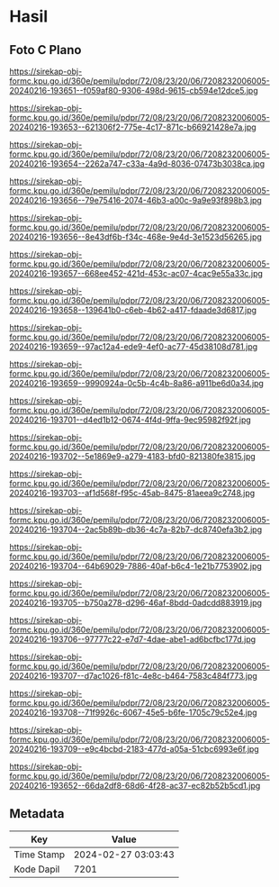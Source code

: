 # Hasil

## Foto C Plano

https://sirekap-obj-formc.kpu.go.id/360e/pemilu/pdpr/72/08/23/20/06/7208232006005-20240216-193651--f059af80-9306-498d-9615-cb594e12dce5.jpg

https://sirekap-obj-formc.kpu.go.id/360e/pemilu/pdpr/72/08/23/20/06/7208232006005-20240216-193653--621306f2-775e-4c17-871c-b66921428e7a.jpg

https://sirekap-obj-formc.kpu.go.id/360e/pemilu/pdpr/72/08/23/20/06/7208232006005-20240216-193654--2262a747-c33a-4a9d-8036-07473b3038ca.jpg

https://sirekap-obj-formc.kpu.go.id/360e/pemilu/pdpr/72/08/23/20/06/7208232006005-20240216-193656--79e75416-2074-46b3-a00c-9a9e93f898b3.jpg

https://sirekap-obj-formc.kpu.go.id/360e/pemilu/pdpr/72/08/23/20/06/7208232006005-20240216-193656--8e43df6b-f34c-468e-9e4d-3e1523d56265.jpg

https://sirekap-obj-formc.kpu.go.id/360e/pemilu/pdpr/72/08/23/20/06/7208232006005-20240216-193657--668ee452-421d-453c-ac07-4cac9e55a33c.jpg

https://sirekap-obj-formc.kpu.go.id/360e/pemilu/pdpr/72/08/23/20/06/7208232006005-20240216-193658--139641b0-c6eb-4b62-a417-fdaade3d6817.jpg

https://sirekap-obj-formc.kpu.go.id/360e/pemilu/pdpr/72/08/23/20/06/7208232006005-20240216-193659--97ac12a4-ede9-4ef0-ac77-45d38108d781.jpg

https://sirekap-obj-formc.kpu.go.id/360e/pemilu/pdpr/72/08/23/20/06/7208232006005-20240216-193659--9990924a-0c5b-4c4b-8a86-a911be6d0a34.jpg

https://sirekap-obj-formc.kpu.go.id/360e/pemilu/pdpr/72/08/23/20/06/7208232006005-20240216-193701--d4ed1b12-0674-4f4d-9ffa-9ec95982f92f.jpg

https://sirekap-obj-formc.kpu.go.id/360e/pemilu/pdpr/72/08/23/20/06/7208232006005-20240216-193702--5e1869e9-a279-4183-bfd0-821380fe3815.jpg

https://sirekap-obj-formc.kpu.go.id/360e/pemilu/pdpr/72/08/23/20/06/7208232006005-20240216-193703--af1d568f-f95c-45ab-8475-81aeea9c2748.jpg

https://sirekap-obj-formc.kpu.go.id/360e/pemilu/pdpr/72/08/23/20/06/7208232006005-20240216-193704--2ac5b89b-db36-4c7a-82b7-dc8740efa3b2.jpg

https://sirekap-obj-formc.kpu.go.id/360e/pemilu/pdpr/72/08/23/20/06/7208232006005-20240216-193704--64b69029-7886-40af-b6c4-1e21b7753902.jpg

https://sirekap-obj-formc.kpu.go.id/360e/pemilu/pdpr/72/08/23/20/06/7208232006005-20240216-193705--b750a278-d296-46af-8bdd-0adcdd883919.jpg

https://sirekap-obj-formc.kpu.go.id/360e/pemilu/pdpr/72/08/23/20/06/7208232006005-20240216-193706--97777c22-e7d7-4dae-abe1-ad6bcfbc177d.jpg

https://sirekap-obj-formc.kpu.go.id/360e/pemilu/pdpr/72/08/23/20/06/7208232006005-20240216-193707--d7ac1026-f81c-4e8c-b464-7583c484f773.jpg

https://sirekap-obj-formc.kpu.go.id/360e/pemilu/pdpr/72/08/23/20/06/7208232006005-20240216-193708--71f9926c-6067-45e5-b6fe-1705c79c52e4.jpg

https://sirekap-obj-formc.kpu.go.id/360e/pemilu/pdpr/72/08/23/20/06/7208232006005-20240216-193709--e9c4bcbd-2183-477d-a05a-51cbc6993e6f.jpg

https://sirekap-obj-formc.kpu.go.id/360e/pemilu/pdpr/72/08/23/20/06/7208232006005-20240216-193652--66da2df8-68d6-4f28-ac37-ec82b52b5cd1.jpg


## Metadata

| Key        | Value               |
| ---------- | ------------------- |
| Time Stamp | 2024-02-27 03:03:43 |
| Kode Dapil | 7201                |



